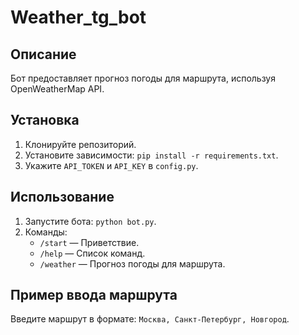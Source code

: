 # Weather_tg_bot


## Описание
Бот предоставляет прогноз погоды для маршрута, используя OpenWeatherMap API.

## Установка
1. Клонируйте репозиторий.
2. Установите зависимости: `pip install -r requirements.txt`.
3. Укажите `API_TOKEN` и `API_KEY` в `config.py`.

## Использование
1. Запустите бота: `python bot.py`.
2. Команды:
   - `/start` — Приветствие.
   - `/help` — Список команд.
   - `/weather` — Прогноз погоды для маршрута.

## Пример ввода маршрута
Введите маршрут в формате: `Москва, Санкт-Петербург, Новгород`.


